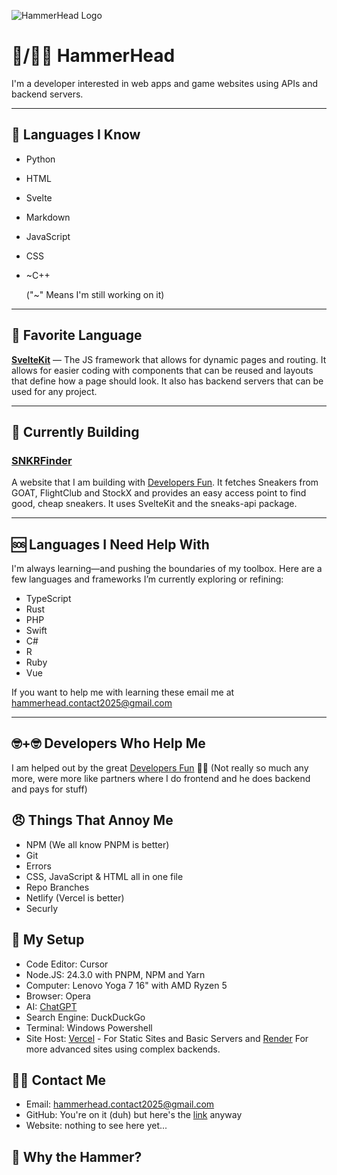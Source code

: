![HammerHead Logo](https://raw.githubusercontent.com/alvieg/alvieg/HammerHead.png)


# 🦈/🤕🔨 HammerHead

I'm a developer interested in web apps and game websites using APIs and backend servers.

---

## 🧠 Languages I Know

- Python
- HTML
- Svelte
- Markdown
- JavaScript
- CSS
- ~C++

  ("~" Means I'm still working on it)

---

## 💎 Favorite Language  

[**SvelteKit**](https://svelte.dev) — The JS framework that allows for dynamic pages and routing. It allows for easier coding with components that can be reused and layouts that define how a page should look. It also has backend servers that can be used for any project.

---

## 🔧 Currently Building

### [SNKRFinder](https://snkrfinder.net)

A website that I am building with [Developers Fun](https://github.com/developers-fun). It fetches Sneakers from GOAT, FlightClub and StockX and provides an easy access point to find good, cheap sneakers. It uses SvelteKit and the sneaks-api package.

---

## 🆘 Languages I Need Help With

I'm always learning—and pushing the boundaries of my toolbox. Here are a few languages and frameworks I’m currently exploring or refining:

- TypeScript
- Rust
- PHP
- Swift
- C#
- R
- Ruby
- Vue

If you want to help me with learning these email me at [hammerhead.contact2025@gmail.com](mailto:hammerhead.contact2025@gmail.com)

---

## 🤓+🤓 Developers Who Help Me

I am helped out by the great [Developers Fun](https://github.com/developers-fun) 🛐🛐
(Not really so much any more, were more like partners where I do frontend and he does backend and pays for stuff)

## 😠 Things That Annoy Me

- NPM (We all know PNPM is better)
- Git
- Errors
- CSS, JavaScript & HTML all in one file
- Repo Branches
- Netlify (Vercel is better)
- Securly

## 🧰 My Setup

- Code Editor: Cursor
- Node.JS: 24.3.0 with PNPM, NPM and Yarn
- Computer: Lenovo Yoga 7 16" with AMD Ryzen 5
- Browser: Opera
- AI: [ChatGPT](https://chatgpt.com)
- Search Engine: DuckDuckGo
- Terminal: Windows Powershell
- Site Host: [Vercel](https://vercel.com) - For Static Sites and Basic Servers and [Render](https://render.com) For more advanced sites using complex backends.

## 🤙📧 Contact Me

- Email: [hammerhead.contact2025@gmail.com](mailto:hammerhead.contact2025@gmail.com)
- GitHub: You're on it (duh) but here's the [link](https://github.com/alvieg) anyway
- Website: nothing to see here yet...

## 🔨 Why the Hammer?
